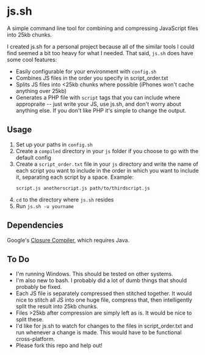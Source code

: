 js.sh
=====

A simple command line tool for combining and compressing JavaScript files into 25kb chunks.

I created js.sh for a personal project because all of the similar tools I could find seemed a bit too heavy for what I needed.  That said, `js.sh` does have some cool features:

* Easily configurable for your environment with `config.sh`
* Combines JS files in the order you specify in script_order.txt
* Splits JS files into <25kb chunks where possible (iPhones won't cache anything over 25kb)
* Generates a PHP file with `script` tags that you can include where appropraite -- just write your JS, use js.sh, and don't worry about anything else.  If you don't like PHP it's simple to change the output.

Usage
-----
1.  Set up your paths in `config.sh`
2.  Create a `compiled` directory in your `js` folder if you choose to go with the default config
3.  Create a `script_order.txt` file in your `js` directory and write the name of each script you want to include in the order in which you want to include it, separating each script by a space.  Example: 
    ```
    script.js anotherscript.js path/to/thirdscript.js
    ```
4.  `cd` to the directory where `js.sh` resides
5.  Run `js.sh -u yourname`

Dependencies
------------
Google's [Closure Compiler](http://closure-compiler.googlecode.com/files/compiler-latest.zip), which requires Java.

To Do
-----
* I'm running Windows.  This should be tested on other systems.
* I'm also new to bash.  I probably did a lot of dumb things that should probably be fixed.
* Each JS file is separately compressed then stitched together.  It would nice to stitch all JS into one huge file, compress that, then intelligently split the result into 25kb chunks.
* Files >25kb after compression are simply left as is.  It would be nice to split these.
* I'd like for js.sh to watch for changes to the files in script_order.txt and run whenever a change is made.  This would have to be functional cross-platform.
* Please fork this repo and help out!